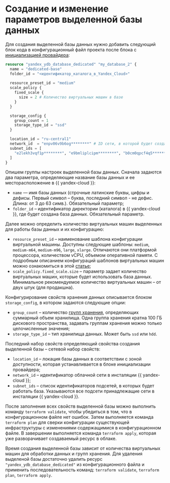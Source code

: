 # Создание и изменение параметров выделенной базы данных

Для создания выделенной базы данных нужно добавить следующий блок кода в конфигурационный файл проекта после блока с [инициализацией провайдера](./configure.md): 

```tf
resource "yandex_ydb_database_dedicated" "my_database_2" {
  name = "dedicated-base"
  folder_id = "<идентификатор_каталога_в_Yandex_Cloud>"
  
  resource_preset_id = "medium"
  scale_policy {
    fixed_scale {
      size = 2 # Количество виртуальных машин в базе
    }
  }

  storage_config {
    group_count = 1
    storage_type_id = "ssd"
  }

  location_id = "ru-central1"
  network_id  = "enpv06v9b6og********" # ID сети, в которой будет создана база
  subnet_ids = [
    "e2lekh3vqf1p********", "e9bmliplcipm********", "b0cm0qpcf4q5********" 
  ]
}
```

Опишем группы настроек выделенной базы данных. Сначала задаются два параметра, определяющие название базы данных и ее месторасположение в {{ yandex-cloud }}:
* `name` — имя базы данных (строчные латинские буквы, цифры и дефисы. Первый символ – буква, последний символ - не дефис. Длина: от 3 до 63 симв.). Обязательный параметр;
* `folder_id` – идентификатор директории (каталога) в {{ yandex-cloud }}, где будет создана база данных. Обязательный параметр.

Далее можно определить количество виртуальных машин выделенных для работы базы данных и их конфигурацию:
* `resource_preset_id` – наименование шаблона конфигурации виртуальной машины. Доступны следующие шаблоны: `medium`, `medium-m64`, `medium-m96`, `large`, `xlarge`. Отличаются они платформой процессора, количеством vCPU, объемом оперативной памяти. С подробным  описанием конфигураций шаблонов виртуальных машин можно ознакомиться в этой [статье](../concepts/resources.md#resource-presets);
* `scale_policy.fixed_scale.size` – параметр задает количество виртуальных машин, которые будет использовать база данных. Минимальное рекомендуемое количество виртуальных машин – от двух штук (для продакшна).

Конфигурирование свойств хранения данных описывается блоком `storage_config`, в котором задаются следующие опции:
* `group_count` – количество [групп хранения](https://ydb.tech/ru/docs/concepts/databases#storage-groups),  определяющих суммарный объем хранилища. Одна группа хранения кратна 100 ГБ дискового пространства, задавать группам хранения можно только целочисленные значения;
* `storage_type_id` – тип хранилища данных. Может быть `ssd` или `hdd`.

Последний набор свойств определяющий свойства создания выделенной базы – сетевой набор свойств:
* `location_id` – локация базы данных в соответствии с зоной доступности, которая устанавливается в блоке инициализации провайдера;
* `network_id` – идентификатор облачной сети в инсталяции {{ yandex-cloud }};
* `subnet_ids` – список идентификаторов подсетей, в которых будет работать база. Указываются все подсети принадлежащие сети в инсталяции {{ yandex-cloud }}.

После заполнения всех свойств выделенной базы можно выполнить команду `terraform validate`, чтобы убедиться в том, что в конфигурационном файле нет ошибок. Затем выполняется команда `terraform plan` для сверки конфигурации существующей инфраструктуры с изменениями содержащимися в конфигурационном файле. В завершении выполняется команда `terraform apply`, которая уже разворачивает создаваемый ресурс в облаке.

Время создания выделенной базы зависит от количества виртуальных машин для обработки данных и групп хранения. Для удаления выделеной базы достаточно удалить ресурс `"yandex_ydb_database_dedicated"` из конфигурационного файла и применить последовательность команд: `terraform validate`, `terraform plan`, `terraform apply`. 